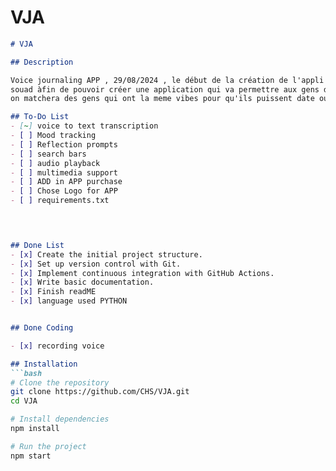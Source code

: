 # VJA




```markdown
# VJA

## Description

Voice journaling APP , 29/08/2024 , le début de la création de l'appli VJA developpé par nouh et 
souad àfin de pouvoir créer une application qui va permettre aux gens de parler leurs pensées. en utilisant l'IA , 
on matchera des gens qui ont la meme vibes pour qu'ils puissent date ou sortir entre potes.

## To-Do List
- [~] voice to text transcription
- [ ] Mood tracking
- [ ] Reflection prompts
- [ ] search bars 
- [ ] audio playback
- [ ] multimedia support
- [ ] ADD in APP purchase
- [ ] Chose Logo for APP 
- [ ] requirements.txt

 


## Done List
- [x] Create the initial project structure.
- [x] Set up version control with Git.
- [x] Implement continuous integration with GitHub Actions.
- [x] Write basic documentation.
- [x] Finish readME
- [x] language used PYTHON


## Done Coding 

- [x] recording voice

## Installation
```bash
# Clone the repository
git clone https://github.com/CHS/VJA.git
cd VJA

# Install dependencies
npm install

# Run the project
npm start

